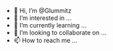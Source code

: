 - 👋 Hi, I’m @Glummitz
- 👀 I’m interested in ...
- 🌱 I’m currently learning ...
- 💞️ I’m looking to collaborate on ...
- 📫 How to reach me ...

<!---
Glummitz/Glummitz is a ✨ special ✨ repository because its `README.md` (this file) appears on your GitHub profile.
You can click the Preview link to take a look at your changes.
--->
